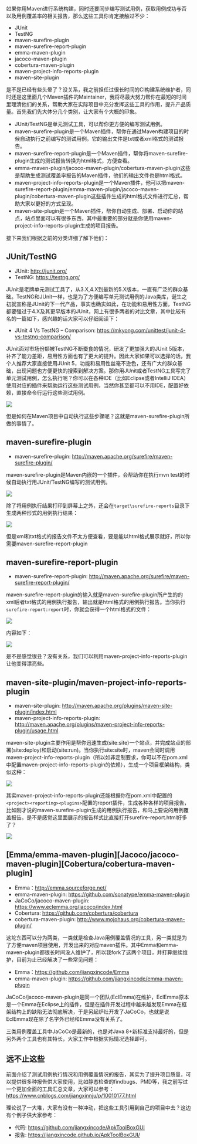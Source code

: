 如果你用Maven进行系统构建，同时还要同步编写测试用例，获取用例成功与否以及用例覆盖率的相关报告，那么这些工具你肯定接触过不少：

* JUnit
* TestNG
* maven-surefire-plugin
* maven-surefire-report-plugin
* emma-maven-plugin
* jacoco-maven-plugin
* cobertura-maven-plugin
* maven-project-info-reports-plugin
* maven-site-plugin

是不是已经有些头晕了？没关系，我之前担任过很长时间的CI构建系统维护者，同时还是这里面几个Maven插件的Maintainer，我将尽最大努力帮你在最短的时间里理清他们的关系，帮助大家在实际项目中充分发挥这些工具的作用，提升产品质量。首先我们先大体分几个类别，让大家有个大概的印象。

* JUnit/TestNG是单元测试工具，可以帮你更方便的编写测试用例。
* maven-surefire-plugin是一个Maven插件，帮你在通过Maven构建项目的时候自动执行之前编写的测试用例。它的输出文件是txt或者xml格式的测试报告。
* maven-surefire-report-plugin是一个Maven插件，帮你将maven-surefire-plugin生成的测试报告转换为html格式，方便查看。
* emma-maven-plugin/jacoco-maven-plugin/cobertura-maven-plugin这些是帮助生成测试覆盖率报告的Maven插件，他们的输出文件也是html格式。
* maven-project-info-reports-plugin是一个Maven插件，他可以把maven-surefire-report-plugin/emma-maven-plugin/jacoco-maven-plugin/cobertura-maven-plugin这些插件生成的html格式文件进行汇总，帮助大家以更好的方式呈现。
* maven-site-plugin是一个Maven插件，帮你自动生成、部署、启动你的站点，站点里面可以有很多东西，其中最重要的部分就是你使用maven-project-info-reports-plugin生成的项目报告。

接下来我们根据之前的分类详细了解下他们：

## JUnit/TestNG

* JUnit: <http://junit.org/>
* TestNG: <https://testng.org/>

JUnit是老牌单元测试工具了，从3.X,4.X到最新的5.X版本，一直有广泛的群众基础。TestNG和JUnit一样，也是为了方便编写单元测试用例的Java类库，诞生之初就宣称是JUnit的下一代产品，事实也确实如此，在功能和易用性方面，TestNG都要强过于4.X及其更早版本的JUnit，网上有很多两者的对比文章，其中比较有名的一篇如下，感兴趣的话大家可以仔细阅读下：

* JUnit 4 Vs TestNG – Comparison: <https://mkyong.com/unittest/junit-4-vs-testng-comparison/>

JUnit面对市场份额被TestNG不断蚕食的情况，研发了更加强大的JUnit 5版本，补齐了能力差距，易用性方面也有了更大的提升。因此大家如果可以选择的话，我个人推荐大家直接使用JUnit 5，功能和易用性丝毫不逊色，还有广大的群众基础，出现问题也方便更快的搜索到解决方案。那你用JUnit或者TestNG工具写完了单元测试用例，怎么执行呢？你可以在各种IDE（比如Eclipse或者IntelliJ IDEA）使用对应的插件来帮助运行这些测试用例，当然你甚至都可以不用IDE，配置好依赖，直接命令行运行这些测试用例。

![](https://img2020.cnblogs.com/blog/611264/202008/611264-20200823170134052-10990627.png)

但是如何在Maven项目中自动执行这些步骤呢？这就是maven-surefire-plugin所做的事情了。

## maven-surefire-plugin

* maven-surefire-plugin: <http://maven.apache.org/surefire/maven-surefire-plugin/>

maven-surefire-plugin是Maven内嵌的一个插件，会帮助你在执行mvn test的时候自动执行用JUnit/TestNG编写的测试用例。

![](https://img2020.cnblogs.com/blog/611264/202008/611264-20200823170247317-1745411381.png)

除了将用例执行结果打印到屏幕上之外，还会在`target\surefire-reports`目录下生成两种形式的用例执行结果：

![](https://img2020.cnblogs.com/blog/611264/202008/611264-20200823170314097-523339706.png)

但是xml和txt格式的报告文件不太方便查看，要是能以html格式展示就好，所以你需要maven-surefire-report-plugin

## maven-surefire-report-plugin

* maven-surefire-report-plugin: <http://maven.apache.org/surefire/maven-surefire-report-plugin/>

maven-surefire-report-plugin的输入就是maven-surefire-plugin所产生的的xml后者txt格式的用例执行报告，输出就是html格式的用例执行报告。当你执行`surefire-report:report`时，你就会获得一个html格式的文件：

![](https://img2020.cnblogs.com/blog/611264/202008/611264-20200823170358803-2126291467.png)

内容如下：

![](https://img2020.cnblogs.com/blog/611264/202008/611264-20200823171109951-322803827.png)

是不是感觉很丑？没有关系，我们可以利用maven-project-info-reports-plugin让他变得漂亮些。

## maven-site-plugin/maven-project-info-reports-plugin

* maven-site-plugin: <http://maven.apache.org/plugins/maven-site-plugin/index.html>
* maven-project-info-reports-plugin: <http://maven.apache.org/plugins/maven-project-info-reports-plugin/usage.html>

maven-site-plugin主要作用是帮你迅速生成(site:site)一个站点，并完成站点的部署(site:deploy)和启动(site:run)。当你执行site:site时，maven会同时调用maven-project-info-reports-plugin（所以如非定制要求，你可以不在pom.xml中配置maven-project-info-reports-plugin的依赖），生成一个项目框架结构，类似这种：

![](https://img2020.cnblogs.com/blog/611264/202008/611264-20200823170514421-278511798.png)

其实maven-project-info-reports-plugin还能根据你在pom.xml中配置的`<project><reporting><plugins>`配置的report插件，生成各种各样的项目报告，比如刚才说的maven-surefire-plugin生成的用例执行报告，和马上要说的用例覆盖报告。是不是感觉这里面展示的报告样式比直接打开surefire-report.html好多了？

![](https://img2020.cnblogs.com/blog/611264/202008/611264-20200823170537517-1970699000.png)

## [Emma/emma-maven-plugin][Jacoco/jacoco-maven-plugin][Cobertura/cobertura-maven-plugin]

* Emma：<http://emma.sourceforge.net/>
* emma-maven-plugin: <https://github.com/sonatype/emma-maven-plugin>
* JaCoCo/jacoco-maven-plugin: <https://www.eclemma.org/jacoco/index.html>
* Cobertura: <https://github.com/cobertura/cobertura>
* cobertura-maven-plugin: <http://www.mojohaus.org/cobertura-maven-plugin/>

这坨东西可以分为两类，一类就是检查Java用例覆盖情况的工具，另一类就是为了方便maven项目使用，开发出来的对应maven插件。其中Emma和emma-maven-plugin都很长时间没人维护了，所以我fork了这两个项目，并打算继续维护，目前为止已经解决了一些常见问题：

* Emma：<https://github.com/jiangxincode/Emma>
* emma-maven-plugin: <https://github.com/jiangxincode/emma-maven-plugin>

JaCoCo/jacoco-maven-plugin是同一个团队(EclEmma)在维护，EclEmma原本是一个Emma在Eclipse上的插件，但是在插件开发过程中越来越发现Emma在框架结构上的缺陷无法彻底解决，于是另起炉灶开发了JaCoCo，也就是说EclEmma现在除了名字外已经和Emma没有关系了。

三类用例覆盖工具中JaCoCo是最新的，也是对Java 8+新标准支持最好的，但是另外两个工具也有其特长，大家工作中根据实际情况选择即可。

## 远不止这些

前面介绍了测试用例执行情况和用例覆盖情况的报告，其实为了提升项目质量，可以提供很多种报告供大家使用，比如静态检查的findbugs、PMD等，我之前写过一个更加全面的工具汇总文章，大家可以参考：
<https://www.cnblogs.com/jiangxinnju/p/10010177.html>

理论说了一大堆，大家有没有一种冲动，把这些工具引用到自己的项目中去？这边有个例子供大家参考：

* 代码: <https://github.com/jiangxincode/ApkToolBoxGUI>
* 报告: <https://jiangxincode.github.io/ApkToolBoxGUI/>
